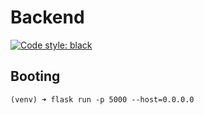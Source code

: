 # Backend

[![Code style: black](https://img.shields.io/badge/code%20style-black-000000.svg)](https://github.com/psf/black)

## Booting

```console
(venv) ➜ flask run -p 5000 --host=0.0.0.0
```
